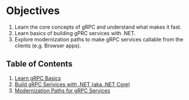 # Objectives

1. Learn the core concepts of gRPC and understand what makes it fast.
1. Learn basics of building gPRC services with .NET.
1. Explore modernization paths to make gRPC services callable from the clients (e.g. Browser apps).

## Table of Contents
1. [Learn gRPC Basics](./1.grpc.md)
1. [Build gRPC Serivices with .NET (aka .NET Core)](./2.dotnet-with-grpc.md)
1. [Modernization Paths for gRPC Services](./3.modernization-with-grpc.md)
